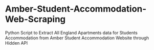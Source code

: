 # Amber-Student-Accommodation-Web-Scraping
Python Script to Extract All England Apartments data for Students Accommodation from Amber Student Accommodation Website through Hidden API
